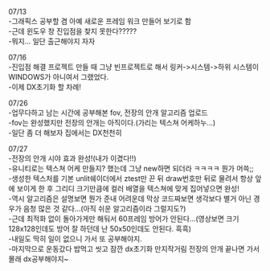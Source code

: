 07/13  
-그래픽스 공부할 겸 아예 새로운 프레임 워크 만들어 보기로 함  
-근데 윈도우 창 진입점을 찾지 못한다?????  
-뭐지... 일단 출근해야지 자자  

07/16  
-진입점 해결 프로젝트 만들 때 그냥 빈프로젝트로 해서 링커->시스템->하위 시스템이 WINDOWS가 아니여서 그랬었다.  
-이제 DX초기화 할 차례!  

07/26  
-업무다하고 남는 시간에 공부해본 fov, 전장의 안개 알고리즘 업로드  
-fov는 완성했지만 전장의 안개는 아직이다.(가리는 텍스쳐 어케하누...)  
-일단 좀 더 해보자 집에서는 DX천천히  

07/27  
-전장의 안개 시야 효과 완성!(내가 이겼다!!)  
-유니티로는 텍스쳐 어케 만들지? 했는데 그냥 new하면 되더라 ㅋㅋㅋㅋ 뭔가 머쓱;;  
-생성한 텍스처를 기본 unlit쉐이더에서 ztest만 끈 뒤 draw번호만 뒤로 물려서 항상 앞에 보이게 한 후 그리디 크기만큼에 컬러 배열을 텍스쳐에 맞게 집어넣으면 완성!  
-역시 알고리즘은 설명보면 뭔가 준내 어려운데 막상 코드짜보면 생각보다 별거 아닌 경우가 음청 많은 것 같다...(아직 쉬운 알고리즘이라 그럴지도?)  
-근데 최적화 없이 돌아가게만 해둬서 60프레임 방어가 안된다...(영상보면 크기 128x128인데도 방어 잘 하던데 난 50x50인데도 안된다. 흑흑)  
-내일도 딱히 일이 없으니 가서 또 공부해야지.  
-마지막으로 운동갔다 밥먹고 씻고 잠깐 dx초기화 만지작거림 전장의 안개 끝나면 가서 몰래 dx공부해야지~  
